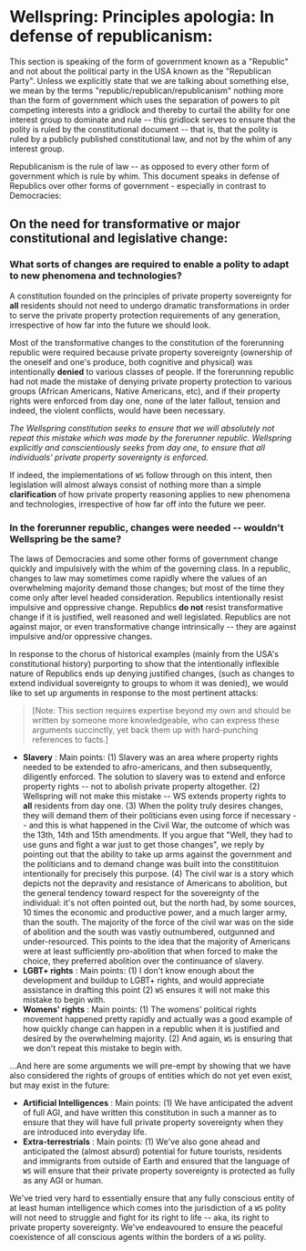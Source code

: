 # Wellspring: Principles apologia: In defense of republicanism:

This section is speaking of the form of government known as a "Republic" and not about the political party in the USA known as the "Republican Party". Unless we explicitly state that we are talking about something else, we mean by the terms "republic/republican/republicanism" nothing more than the form of government which uses the separation of powers to pit competing interests into a gridlock and thereby to curtail the ability for one interest group to dominate and rule -- this gridlock serves to ensure that the polity is ruled by the constitutional document -- that is, that the polity is ruled by a publicly published constitutional law, and not by the whim of any interest group.

Republicanism is the rule of law -- as opposed to every other form of government which is rule by whim. This document speaks in defense of Republics over other forms of government - especially in contrast to Democracies:

## On the need for transformative or major constitutional and legislative change:

### What sorts of changes are required to enable a polity to adapt to new phenomena and technologies?

A constitution founded on the principles of private property sovereignty for **all** residents should not need to undergo dramatic transformations in order to serve the private property protection requirements of any generation, irrespective of how far into the future we should look.

Most of the transformative changes to the constitution of the forerunning republic were required because private property sovereignty (ownership of the oneself and one's produce, both cognitive and physical) was intentionally **denied** to various classes of people. If the forerunning republic had not made the mistake of denying private property protection to various groups (African Americans, Native Americans, etc), and if their property rights were enforced from day one, none of the later fallout, tension and indeed, the violent conflicts, would have been necessary.

*The Wellspring constitution seeks to ensure that we will absolutely not repeat this mistake which was made by the forerunner republic. Wellspring explicitly and conscientiously seeks from day one, to ensure that all individuals' private property sovereignty is enforced.*

If indeed, the implementations of `WS` follow through on this intent, then legislation will almost always consist of nothing more than a simple **clarification** of how private property reasoning applies to new phenomena and technologies, irrespective of how far off into the future we peer.

### In the forerunner republic, changes were needed -- wouldn't Wellspring be the same?

The laws of Democracies and some other forms of government change quickly and impulsively with the whim of the governing class. In a republic, changes to law may sometimes come rapidly where the values of an overwhelming majority demand those changes; but most of the time they come only after level headed consideration. Republics intentionally resist impulsive and oppressive change. Republics **do not** resist transformative change if it is justified, well reasoned and well legislated. Republics are not against major, or even transformative change intrinsically -- they are against impulsive and/or oppressive changes.

In response to the chorus of historical examples (mainly from the USA's constitutional history) purporting to show that the intentionally inflexible nature of Republics ends up denying justified changes, (such as changes to extend individual sovereignty to groups to whom it was denied), we would like to set up arguments in response to the most pertinent attacks:

> [Note: This section requires expertise beyond my own and should be written by someone more knowledgeable, who can express these arguments succinctly, yet back them up with hard-punching references to facts.]

- **Slavery**
: Main points: (1) Slavery was an area where property rights needed to be extended to afro-americans, and then subsequently, diligently enforced. The solution to slavery was to extend and enforce property rights -- not to abolish private property altogether. (2) Wellspring will not make this mistake -- WS extends property rights to **all** residents from day one. (3) When the polity truly desires changes, they will demand them of their politicians even using force if necessary -- and this is what happened in the Civil War, the outcome of which was the 13th, 14th and 15th amendments. If you argue that "Well, they had to use guns and fight a war just to get those changes", we reply by pointing out that the ability to take up arms against the government and the politicians and to demand change was built into the constitituion intentionally for precisely this purpose. (4) The civil war is a story which depicts not the depravity and resistance of Americans to abolition, but the general tendency toward respect for the sovereignty of the individual: it's not often pointed out, but the north had, by some sources, 10 times the economic and productive power, and a much larger army, than the south. The majority of the force of the civil war was on the side of abolition and the south was vastly outnumbered, outgunned and under-resourced. This points to the idea that the majority of Americans were at least sufficiently pro-abolition that when forced to make the choice, they preferred abolition over the continuance of slavery.
- **LGBT+ rights**
: Main points: (1) I don't know enough about the development and buildup to LGBT+ rights, and would appreciate assistance in drafting this point (2) `WS` ensures it will not make this mistake to begin with.
- **Womens' rights**
: Main points: (1) The womens' political rights movement happened pretty rapidly and actually was a good example of how quickly change can happen in a republic when it is justified and desired by the overwhelming majority. (2) And again, `WS` is ensuring that we don't repeat this mistake to begin with.

...And here are some arguments we will pre-empt by showing that we have also considered the rights of groups of entities which do not yet even exist, but may exist in the future:
- **Artificial Intelligences**
: Main points: (1) We have anticipated the advent of full AGI, and have written this constitution in such a manner as to ensure that they will have full private property sovereignty when they are introduced into everyday life.
- **Extra-terrestrials**
: Main points: (1) We've also gone ahead and anticipated the (almost absurd) potential for future tourists, residents and immigrants from outside of Earth and ensured that the language of `WS` will ensure that their private property sovereignty is protected as fully as any AGI or human.

We've tried very hard to essentially ensure that any fully conscious entity of at least human intelligence which comes into the jurisdiction of a `WS` polity will not need to struggle and fight for its right to life -- aka, its right to private property sovereignty. We've endeavoured to ensure the peaceful coexistence of all conscious agents within the borders of a `WS` polity.
